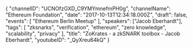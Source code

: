 {
    "channelID": "UCNOfzGXD_C9YMYmnefmPH0g",
    "channelName": "Ethereum Foundation",
    "date": "2017-10-13T12:34:18.000Z",
    "draft": false,
    "events": [
        "Ethereum Berlin Meetup"
    ],
    "speakers": ["Jacob Eberhardt"],
    "tags": [
        "zksnarks",
        "verification",
        "ethereum",
        "zero knowledge",
        "scalability",
        "privacy"
    ],
    "title": "ZoKrates - a zkSNARK toolbox - Jacob Eberhardt",
    "youtubeID": "_QyXreu64kQ"
}
